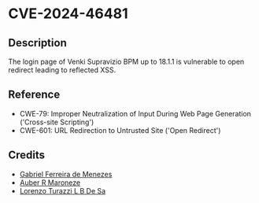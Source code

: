 # CVE-2024-46481

## Description
The login page of Venki Supravizio BPM up to 18.1.1 is vulnerable to open redirect leading to reflected XSS.

## Reference
- CWE-79: Improper Neutralization of Input During Web Page Generation ('Cross-site Scripting')
- CWE-601: URL Redirection to Untrusted Site ('Open Redirect')

## Credits
- [Gabriel Ferreira de Menezes](https://www.linkedin.com/in/hex-kaster)
- [Auber R Maroneze](https://www.linkedin.com/in/aubermaroneze)
- [Lorenzo Turazzi L B De Sa](https://www.linkedin.com/in/lorenzo-de-sa)

